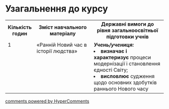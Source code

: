 <div id="hypercomments_widget" class="js-hypercomments-widget invisible"></div>

# Узагальнення  до курсу

<table>
  <tr>
    <td width="10%" align="center"><b>Кількість годин</b></td>  
    <td width="40%" align="center"><b>Зміст навчального матеріалу</b></td>
    <td width="50%" align="center"><b>Державні вимоги  до рівня загальноосвітньої підготовки учнів</b></td>
  </tr>
  <tr>
<td width="10%" style="vertical-align:top !important;">1</td>
    <td width="40%" style="vertical-align:top !important;">
«Ранній Новий час в історії людства»
</td>
    <td width="50%" style="vertical-align:top !important;">
<i><b>Учень/учениця:</b></i><br>
<li><b>визначає і характеризує</b> процеси модернізації і становлення єдності Світу;</li>
<li><b>висловлює</b> судження щодо основних здобутків раннього Нового часу</li>
</td>
  </tr>
</table>

<div class="js-hypercomments-container">
<a href="http://hypercomments.com" class="hc-link" title="comments widget">comments powered by HyperComments</a>
</div>